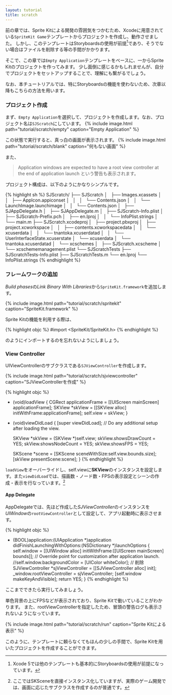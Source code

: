 ```yaml
---
layout: tutorial
title: scratch
---
```


前の章では、Sprite Kitによる開発の雰囲気をつかむため、Xcodeに用意されている`SpriteKit Game`テンプレートからプロジェクトを作成し、動作させました。
しかし、このテンプレートはStoryboardsの使用が前提[^1]であり、そうでない場合はファイルを削除する等の手間がかかります。

そこで、この章では`Empty Application`テンプレートをベースに、一からSprite Kitのプロジェクトを作ってみます。
少し面倒に感じるかもしれませんが、自分でプロジェクトをセットアップすることで、理解にも繋がるでしょう。

なお、本チュートリアルでは、特にStoryboardsの機能を使わないため、次章以降もこちらの方法を用います。

### プロジェクト作成

まず、`Empty Application`を選択して、プロジェクトを作成します。なお、プロジェクト名は`SJScratch`にしています。
{% include image.html path="tutorial/scratch/empty" caption="Empty Application" %}

この状態で実行すると、真っ白の画面が表示されます。
{% include image.html path="tutorial/scratch/blank" caption="何もない画面" %}

また、
> Application windows are expected to have a root view controller at the end of application launch
という警告も表示されます。

プロジェクト構成は、以下のようにかなりシンプルです。

{% highlight sh %}
SJScratch/
├── SJScratch
│   ├── Images.xcassets
│   │   ├── AppIcon.appiconset
│   │   │   └── Contents.json
│   │   └── LaunchImage.launchimage
│   │       └── Contents.json
│   ├── SJAppDelegate.h
│   ├── SJAppDelegate.m
│   ├── SJScratch-Info.plist
│   ├── SJScratch-Prefix.pch
│   ├── en.lproj
│   │   └── InfoPlist.strings
│   └── main.m
├── SJScratch.xcodeproj
│   ├── project.pbxproj
│   ├── project.xcworkspace
│   │   ├── contents.xcworkspacedata
│   │   └── xcuserdata
│   │       └── tnantoka.xcuserdatad
│   │           └── UserInterfaceState.xcuserstate
│   └── xcuserdata
│       └── tnantoka.xcuserdatad
│           └── xcschemes
│               ├── SJScratch.xcscheme
│               └── xcschememanagement.plist
└── SJScratchTests
    ├── SJScratchTests-Info.plist
    ├── SJScratchTests.m
    └── en.lproj
        └── InfoPlist.strings
{% endhighlight %}

### フレームワークの追加

*Build phases*の*Link Binary With Libraries*から`SpriteKit.framework`を追加します。

{% include image.html path="tutorial/scratch/spritekit" caption="SpriteKit.framework" %}

Sprite Kitの機能を利用する際は、

{% highlight objc %}
#import <SpriteKit/SpriteKit.h>
{% endhighlight %}

のようにインポートするのを忘れないようにしましょう。

### View Controller

UIViewControllerのサブクラスである`SJViewController`を作成します。

{% include image.html path="tutorial/scratch/sjviewcontroller" caption="SJViewControllerを作成" %}

{% highlight objc %}
- (void)loadView {
    CGRect applicationFrame = [[UIScreen mainScreen] applicationFrame];
    SKView *skView = [[SKView alloc] initWithFrame:applicationFrame];
    self.view = skView;
}

- (void)viewDidLoad
{
    [super viewDidLoad];
  // Do any additional setup after loading the view.
    
    SKView *skView = (SKView *)self.view;
    skView.showsDrawCount = YES;
    skView.showsNodeCount = YES;
    skView.showsFPS = YES;
    
    SKScene *scene = [SKScene sceneWithSize:self.view.bounds.size];
    [skView presentScene:scene];
}
{% endhighlight %}

`loadView`をオーバーライドし、self.viewに**SKView**のインスタンスを設定します。また`viewDidLoad`では、描画数・ノード数・FPSの表示設定とシーンの作成・表示を行なっています。[^2]

#### App Delegate

AppDelegateでは、先ほど作成した*SJViewController*のインスタンスを*UIWindow*の`rootViewController`として設定して、アプリ起動時に表示させます。

{% highlight objc %}
- (BOOL)application:(UIApplication *)application didFinishLaunchingWithOptions:(NSDictionary *)launchOptions
{
    self.window = [[UIWindow alloc] initWithFrame:[[UIScreen mainScreen] bounds]];
    // Override point for customization after application launch.
    //self.window.backgroundColor = [UIColor whiteColor]; // 削除
    SJViewController *sjViewController = [[SJViewController alloc] init];
    _window.rootViewController = sjViewController;
    [self.window makeKeyAndVisible];
    return YES;
}
{% endhighlight %}

ここまでできたら実行してみましょう。

単色背景の上にFPSなどが表示されており、Sprite Kitで動いていることがわかります。
また、rootViewControllerを指定したため、冒頭の警告ログも表示されないようになっています。

{% include image.html path="tutorial/scratch/run" caption="Sprite Kitによる表示" %}

このように、テンプレートに頼らなくてもほんの少しの手間で、Sprite Kitを用いたプロジェクトを作成することができます。

[^1]: Xcode 5では他のテンプレートも基本的にStoryboardsの使用が前提になっています。
[^2]: ここではSKSceneを直接インスタンス化していますが、実際のゲーム開発では、画面に応じたサブクラスを作成するのが普通です。

